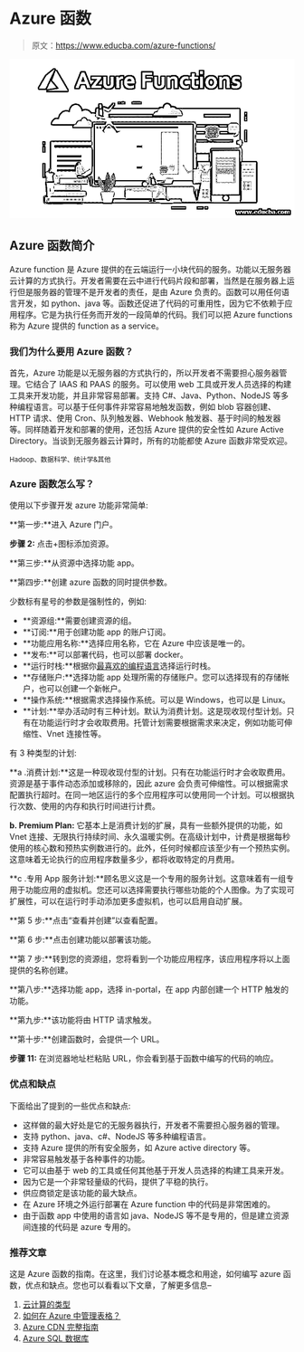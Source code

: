# Azure 函数

> 原文：<https://www.educba.com/azure-functions/>

![Azure Functions](img/6474cbe26939a99eadefd19ce0cf0b47.png)



## Azure 函数简介

Azure function 是 Azure 提供的在云端运行一小块代码的服务。功能以无服务器云计算的方式执行。开发者需要在云中进行代码片段和部署，当然是在服务器上运行但是服务器的管理不是开发者的责任，是由 Azure 负责的。函数可以用任何语言开发，如 python、java 等。函数还促进了代码的可重用性，因为它不依赖于应用程序。它是为执行任务而开发的一段简单的代码。我们可以把 Azure functions 称为 Azure 提供的 function as a service。

### 我们为什么要用 Azure 函数？

首先，Azure 功能是以无服务器的方式执行的，所以开发者不需要担心服务器管理。它结合了 IAAS 和 PAAS 的服务。可以使用 web 工具或开发人员选择的构建工具来开发功能，并且非常容易部署。支持 C#、Java、Python、NodeJS 等多种编程语言。可以基于任何事件非常容易地触发函数，例如 blob 容器创建、HTTP 请求、使用 Cron、队列触发器、Webhook 触发器、基于时间的触发器等。同样随着开发和部署的使用，还包括 Azure 提供的安全性如 Azure Active Directory。当谈到无服务器云计算时，所有的功能都使 Azure 函数非常受欢迎。

<small>Hadoop、数据科学、统计学&其他</small>

### Azure 函数怎么写？

使用以下步骤开发 azure 功能非常简单:

**第一步:**进入 Azure 门户。

**步骤 2:** 点击+图标添加资源。

**第三步:**从资源中选择功能 app。

**第四步:**创建 azure 函数的同时提供参数。

少数标有星号的参数是强制性的，例如:

*   **资源组:**需要创建资源的组。
*   **订阅:**用于创建功能 app 的账户订阅。
*   **功能应用名称:**选择应用名称，它在 Azure 中应该是唯一的。
*   **发布:**可以部署代码，也可以部署 docker。
*   **运行时栈:**根据你[最喜欢的编程语言](https://www.educba.com/best-programming-languages/)选择运行时栈。
*   **存储账户:**选择功能 app 处理所需的存储账户。您可以选择现有的存储帐户，也可以创建一个新帐户。
*   **操作系统:**根据需求选择操作系统。可以是 Windows，也可以是 Linux。
*   **计划:**举办活动时有三种计划。默认为消费计划。这是现收现付型计划。只有在功能运行时才会收取费用。托管计划需要根据需求来决定，例如功能可伸缩性、Vnet 连接性等。

有 3 种类型的计划:

**a .消费计划:**这是一种现收现付型的计划。只有在功能运行时才会收取费用。资源是基于事件动态添加或移除的，因此 azure 会负责可伸缩性。可以根据需求配置执行超时。在同一地区运行的多个应用程序可以使用同一个计划。可以根据执行次数、使用的内存和执行时间进行计费。

**b. Premium Plan:** 它基本上是消费计划的扩展，具有一些额外提供的功能，如 Vnet 连接、无限执行持续时间、永久温暖实例。在高级计划中，计费是根据每秒使用的核心数和预热实例数进行的。此外，任何时候都应该至少有一个预热实例。这意味着无论执行的应用程序数量多少，都将收取特定的月费用。

**c .专用 App 服务计划:**顾名思义这是一个专用的服务计划。这意味着有一组专用于功能应用的虚拟机。您还可以选择需要执行哪些功能的个人图像。为了实现可扩展性，可以在运行时手动添加更多虚拟机，也可以启用自动扩展。

**第 5 步:**点击“查看并创建”以查看配置。

**第 6 步:**点击创建功能以部署该功能。

**第 7 步:**转到您的资源组，您将看到一个功能应用程序，该应用程序将以上面提供的名称创建。

**第八步:**选择功能 app，选择 in-portal，在 app 内部创建一个 HTTP 触发的功能。

**第九步:**该功能将由 HTTP 请求触发。

**第十步:**创建函数时，会提供一个 URL。

**步骤 11:** 在浏览器地址栏粘贴 URL，你会看到基于函数中编写的代码的响应。

### 优点和缺点

下面给出了提到的一些优点和缺点:

*   这样做的最大好处是它的无服务器执行，开发者不需要担心服务器的管理。
*   支持 python、java、c#、NodeJS 等多种编程语言。
*   支持 Azure 提供的所有安全服务，如 Azure active directory 等。
*   非常容易触发基于各种事件的功能。
*   它可以由基于 web 的工具或任何其他基于开发人员选择的构建工具来开发。
*   因为它是一个非常轻量级的代码，提供了平稳的执行。
*   供应商锁定是该功能的最大缺点。
*   在 Azure 环境之外运行部署在 Azure function 中的代码是非常困难的。
*   由于函数 app 中使用的语言如 java、NodeJS 等不是专用的，但是建立资源间连接的代码是 azure 专用的。

### 推荐文章

这是 Azure 函数的指南。在这里，我们讨论基本概念和用途，如何编写 azure 函数，优点和缺点。您也可以看看以下文章，了解更多信息–

1.  [云计算的类型](https://www.educba.com/types-of-cloud-computing/)
2.  [如何在 Azure 中管理表格？](https://www.educba.com/tables-in-azure/)
3.  [Azure CDN 完整指南](https://www.educba.com/cdn-in-azure/)
4.  [Azure SQL 数据库](https://www.educba.com/azure-sql-database/)





